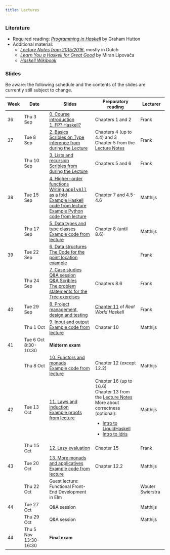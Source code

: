 ```yaml
---
title: Lectures
---
```


### Literature

* Required reading: [*Programming in Haskell*](http://www.cs.nott.ac.uk/~pszgmh/pih.html) by Graham Hutton
* Additional material:
    - [*Lecture Notes from 2015/2016*](http://www.cs.uu.nl/people/jur/FP-elec.pdf), mostly in Dutch
    - [*Learn You a Haskell for Great Good*](http://learnyouahaskell.com/) by Miran Lipovača
    - [*Haskell Wikibook*](https://en.wikibooks.org/wiki/Haskell)

### Slides

Be aware: the following schedule and the contents of the slides are
currently still subject to change.

<table class="table table-striped table-hover" style="font-size: 14px;">
  <thead>
    <tr>
      <th>Week</th>
      <th>Date</th>
      <th>Slides</th>
      <th>Preparatory reading</th>
      <th>Lecturer</th>
    </tr>
  </thead>
  <tbody>
    <tr>
      <td>36</td>
      <td>Thu 3 Sep</td>
      <td><a href="slides/fp-00-course-intro_2020.pdf">0. Course introduction</a>
        <br><a href="slides/fp-01-intro.pdf">1. FP? Haskell?</a></td>
      <td>Chapters 1 and 2</td>
      <td>Frank</td>
    </tr>
    <tr>
      <td>37</td>
      <td>Tue 8 Sep</td>
      <td><a href="slides/fp-02-basics.pdf">2. Basics</a>
          <br/><a href="slides/scribles_lecture_02.pdf">Scribles on
  Type inference from during the Lecture</a>
      </td>
      <td>Chapters 4 (up to 4.4) and 3
        <br>Chapter 5 from the <a
                                 href="http://www.staff.science.uu.nl/~hage0101/FP-elec.pdf">Lecture
          Notes</a></td>
      <td>Frank</td>
    </tr>
    <tr>
      <td></td>
      <td>Thu 10 Sep</td>
      <td><a href="slides/fp-03-lists.pdf">3. Lists and recursion</a>
          <br/><a href="slides/scribles_lecture_03.pdf">Scribles from
  during the Lecture</a>
  </td>
      <td>Chapters 5 and 6</td>
      <td>Frank</td>
    </tr>
    <tr>
      <td>38</td>
      <td>Tue 15 Sep</td>
      <td><a href="slides/fp-04-h-o-functions.pdf">4. Higher-order functions</a>
        <br><a href="applyAllFold.html">Writing <tt>applyAll</tt> as a fold</a>
        <br><a href="slides/Lecture4.hs">Example Haskell code from lecture</a>
        <br><a href="slides/Lecture4.py">Example Python code from lecture</a>
        </td>
      <td>Chapter 7 and 4.5-4.6</td>
      <td>Matthijs</td>
    </tr>
    <tr>
      <td></td>
      <td>Thu 17 Sep</td>
      <td><a href="slides/fp-05-data-classes.pdf">5. Data types and type classes</a>
        <br><a href="slides/Lecture5.hs">Example code from lecture</a>
        </td>
      <td>Chapter 8 (until 8.6)</td>
      <td>Matthijs</td>
    </tr>
    <tr>
      <td>39</td>
      <td>Tue 22 Sep</td>
      <td><a href="slides/fp-06-data-structures-new.pdf">6. Data
        structures</a><br/>
        <a href="slides/sweep.hs">The Code for the point location example</a>
      </td>
      <td></td>
      <td>Frank</td>
    </tr>
    <tr>
      <td></td>
      <td>Thu 24 Sep</td>
      <td><a href="slides/fp-07-case-studies.pdf">7. Case studies</a>
        <br><a href="slides/fp-qa-2020.pdf">Q&A session</a>
        <br/><a href="slides/scribles_lecture_07.pdf">Q&A Scribles</a>
        <br/><a href="trees.html">The problem statements for the Tree exercises</a>
     </td>
      <td>Chapters 8.6</td>
      <td>Frank</td>
    </tr>
    <tr>
      <td>40</td>
      <td>Tue 29 Sep</td>
      <td><a href="slides/fp-08-project-design-test.pdf">8. Project management, design and testing</a></td>
      <td><a href="http://book.realworldhaskell.org/read/testing-and-quality-assurance.html">Chapter 11</a> of <i>Real World Haskell</i></td>
      <td>Frank</td>
    </tr>
    <tr>
      <td></td>
      <td>Thu 1 Oct<br /></td>
      <td><a href="slides/fp-09-io.pdf">9. Input and output</a>
        <br><a href="slides/Lecture9.hs">Example code from lecture</a>
        </td>
      <td>Chapter 10</td>
      <td>Matthijs</td>
    </tr>
    <tr class="warning">
      <td>41</td>
      <td>Tue 6 Oct 8:30-10:30</td>
      <td><b>Midterm exam</b></td>
      <td></td>
      <td></td>
    </tr>
    <tr>
      <td></td>
      <td>Thu 8 Oct</td>
      <td><a href="slides/fp-10-monads-one.pdf">10. Functors and monads</a>
        <br><a href="slides/Lecture10.hs">Example code from lecture</a>
        </td>
      <td>Chapter 12 (except 12.2)</td>
      <td>Matthijs</td>
    </tr>
    <tr>
      <td>42</td>
      <td>Tue 13 Oct</td>
      <td><a href="slides/fp-11-laws.pdf">11. Laws and induction</a>
        <br><a href="slides/Lecture11.hs">Example proofs from lecture</a>
        </td>
      <td>Chapter 16 (up to 16.6)
        <br>Chapter 13 from the <a href="http://www.staff.science.uu.nl/~hage0101/FP-elec.pdf">Lecture Notes</a>
        <br>More about correctness (optional):
        <ul>
          <li><a href="https://www.youtube.com/watch?v=vQrutfPAERQ">Intro to LiquidHaskell</a></li>
          <li><a href="https://www.youtube.com/watch?v=X36ye-1x_HQ">Intro to Idris</a></li>
        </ul></td>
      <td>Matthijs</td>
    </tr>
    <tr>
      <td></td>
      <td>Thu 15 Oct</td>
      <td><a href="slides/fp-12-lazy-eval.pdf">12. Lazy evaluation</a></td>
      <td>Chapter 15</td>
      <td>Frank</td>
    </tr>
    <tr>
      <td>43</td>
      <td>Tue 20 Oct</td>
      <td><a href="slides/fp-13-monads-two.pdf">13. More monads and applicatives</a>
        <br><a href="slides/Lecture13.hs">Example code from lecture</a>
        </td>
      <td>Chapter 12.2</td>
      <td>Matthijs</td>
    </tr>
    <tr>
      <td></td>
      <td>Thu 22 Oct</td>
      <td>Guest lecture: Functional Front-End Development in Elm</td>
      <td></td>
      <td>Wouter Swierstra</td>
    </tr>
    <tr>
      <td>44</td>
      <td>Tue 27 Oct</td>
      <td>Q&A session
        <!-- <br><a href="slides/Lecture14.hs">Example code from lecture</a> -->
        </td>
      <td></td>
      <td>Matthijs</td>
    </tr><tr>
      <td></td>
      <td>Thu 29 Oct<br /></td>
      <td>Q&A session
      </td>
      <td></td>
      <td>Matthijs</td>
    </tr><tr class="warning">
      <td>44</td>
      <td>Thu 5 Nov 13:30-16:30</td>
      <td><b>Final exam</b></td>
      <td></td>
      <td></td>
    </tr>
  </tbody>
</table>
